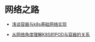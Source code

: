 # 网络之路



- [浅谈容器与k8s基础网络实现](_posts/2022-09-19-k8s-network.md)

- [从网络角度理解K8S的POD与容器的关系](_posts/2022-09-20-k8s-podnet.md)









